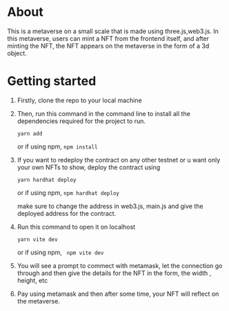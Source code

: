 # About
This is a metaverse on a small scale that is made using three.js,web3.js.
In this metaverse, users can mint a NFT from the frontend itself, and after minting the NFT, the NFT appears on the metaverse in the form of a 3d object.

# Getting started

1. Firstly, clone the repo to your local machine

2. Then, run this command in the command line to install all the dependencies required for the project to run.

    `yarn add`
    
    or if using npm,
    `npm install`
    
3. If you want to redeploy the contract on any other testnet or u want only your own NFTs to show, deploy the contract using 

    `yarn hardhat deploy`
    
    or if using npm,
    `npm hardhat deploy`
    
    make sure to change the address in web3.js, main.js and give the deployed address for the contract.
    
4. Run this command to open it on localhost

   ` yarn vite dev `
   
    or if using npm,
   ` npm vite dev`
   
5. You will see a prompt to commect with metamask, let the connection go through and then give the details for the NFT in the form, the width , height, etc

6. Pay using metamask and then after some time, your NFT will reflect on the metaverse.
    
    
 



